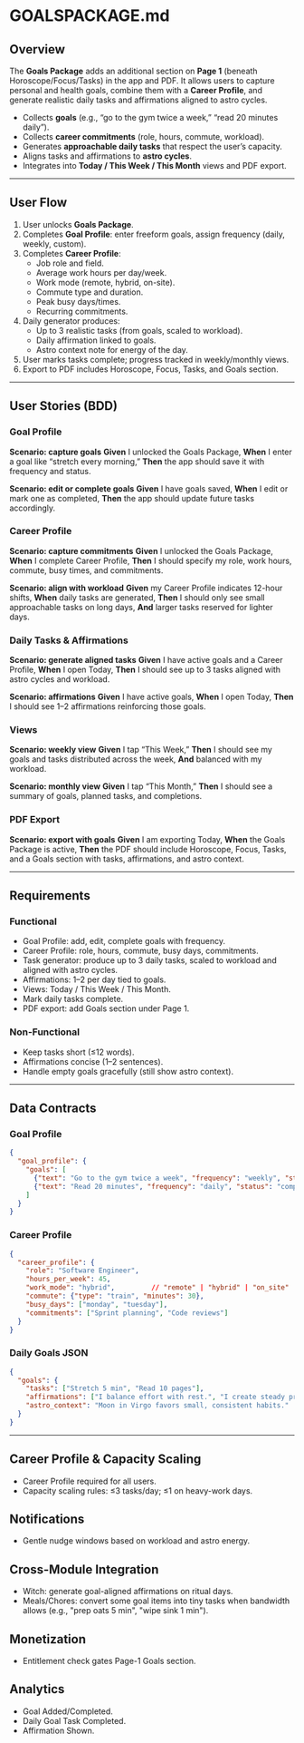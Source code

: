 # GOALSPACKAGE.md

## Overview

The **Goals Package** adds an additional section on **Page 1** (beneath Horoscope/Focus/Tasks) in the app and PDF. It allows users to capture personal and health goals, combine them with a **Career Profile**, and generate realistic daily tasks and affirmations aligned to astro cycles.

* Collects **goals** (e.g., “go to the gym twice a week,” “read 20 minutes daily”).
* Collects **career commitments** (role, hours, commute, workload).
* Generates **approachable daily tasks** that respect the user’s capacity.
* Aligns tasks and affirmations to **astro cycles**.
* Integrates into **Today / This Week / This Month** views and PDF export.

---

## User Flow

1. User unlocks **Goals Package**.
2. Completes **Goal Profile**: enter freeform goals, assign frequency (daily, weekly, custom).
3. Completes **Career Profile**:
   * Job role and field.
   * Average work hours per day/week.
   * Work mode (remote, hybrid, on-site).
   * Commute type and duration.
   * Peak busy days/times.
   * Recurring commitments.
4. Daily generator produces:
   * Up to 3 realistic tasks (from goals, scaled to workload).
   * Daily affirmation linked to goals.
   * Astro context note for energy of the day.
5. User marks tasks complete; progress tracked in weekly/monthly views.
6. Export to PDF includes Horoscope, Focus, Tasks, and Goals section.

---

## User Stories (BDD)

### Goal Profile

**Scenario: capture goals**
**Given** I unlocked the Goals Package,
**When** I enter a goal like “stretch every morning,”
**Then** the app should save it with frequency and status.

**Scenario: edit or complete goals**
**Given** I have goals saved,
**When** I edit or mark one as completed,
**Then** the app should update future tasks accordingly.

### Career Profile

**Scenario: capture commitments**
**Given** I unlocked the Goals Package,
**When** I complete Career Profile,
**Then** I should specify my role, work hours, commute, busy times, and commitments.

**Scenario: align with workload**
**Given** my Career Profile indicates 12-hour shifts,
**When** daily tasks are generated,
**Then** I should only see small approachable tasks on long days,
**And** larger tasks reserved for lighter days.

### Daily Tasks & Affirmations

**Scenario: generate aligned tasks**
**Given** I have active goals and a Career Profile,
**When** I open Today,
**Then** I should see up to 3 tasks aligned with astro cycles and workload.

**Scenario: affirmations**
**Given** I have active goals,
**When** I open Today,
**Then** I should see 1–2 affirmations reinforcing those goals.

### Views

**Scenario: weekly view**
**Given** I tap “This Week,”
**Then** I should see my goals and tasks distributed across the week,
**And** balanced with my workload.

**Scenario: monthly view**
**Given** I tap “This Month,”
**Then** I should see a summary of goals, planned tasks, and completions.

### PDF Export

**Scenario: export with goals**
**Given** I am exporting Today,
**When** the Goals Package is active,
**Then** the PDF should include Horoscope, Focus, Tasks, and a Goals section with tasks, affirmations, and astro context.

---

## Requirements

### Functional

* Goal Profile: add, edit, complete goals with frequency.
* Career Profile: role, hours, commute, busy days, commitments.
* Task generator: produce up to 3 daily tasks, scaled to workload and aligned with astro cycles.
* Affirmations: 1–2 per day tied to goals.
* Views: Today / This Week / This Month.
* Mark daily tasks complete.
* PDF export: add Goals section under Page 1.

### Non-Functional

* Keep tasks short (≤12 words).
* Affirmations concise (1–2 sentences).
* Handle empty goals gracefully (still show astro context).

---

## Data Contracts

### Goal Profile

```json
{
  "goal_profile": {
    "goals": [
      {"text": "Go to the gym twice a week", "frequency": "weekly", "status": "active"},
      {"text": "Read 20 minutes", "frequency": "daily", "status": "completed"}
    ]
  }
}
```

### Career Profile

```json
{
  "career_profile": {
    "role": "Software Engineer",
    "hours_per_week": 45,
    "work_mode": "hybrid",         // "remote" | "hybrid" | "on_site"
    "commute": {"type": "train", "minutes": 30},
    "busy_days": ["monday", "tuesday"],
    "commitments": ["Sprint planning", "Code reviews"]
  }
}
```

### Daily Goals JSON

```json
{
  "goals": {
    "tasks": ["Stretch 5 min", "Read 10 pages"],
    "affirmations": ["I balance effort with rest.", "I create steady progress."],
    "astro_context": "Moon in Virgo favors small, consistent habits."
  }
}
```

---

## Career Profile & Capacity Scaling
- Career Profile required for all users.
- Capacity scaling rules: ≤3 tasks/day; ≤1 on heavy-work days.

## Notifications
- Gentle nudge windows based on workload and astro energy.

## Cross-Module Integration
- Witch: generate goal-aligned affirmations on ritual days.
- Meals/Chores: convert some goal items into tiny tasks when bandwidth allows (e.g., "prep oats 5 min", "wipe sink 1 min").

## Monetization
- Entitlement check gates Page-1 Goals section.

## Analytics
- Goal Added/Completed.
- Daily Goal Task Completed.
- Affirmation Shown.
